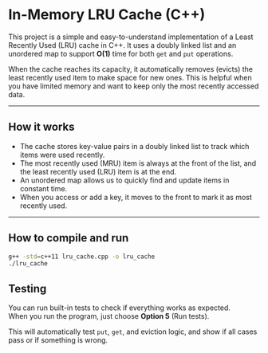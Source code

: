 # In-Memory LRU Cache (C++)

This project is a simple and easy-to-understand implementation of a Least Recently Used (LRU) cache in C++. It uses a doubly linked list and an unordered map to support **O(1)** time for both `get` and `put` operations.

When the cache reaches its capacity, it automatically removes (evicts) the least recently used item to make space for new ones. This is helpful when you have limited memory and want to keep only the most recently accessed data.

---

## How it works

- The cache stores key-value pairs in a doubly linked list to track which items were used recently.
- The most recently used (MRU) item is always at the front of the list, and the least recently used (LRU) item is at the end.
- An unordered map allows us to quickly find and update items in constant time.
- When you access or add a key, it moves to the front to mark it as most recently used.

---

## How to compile and run

```bash
g++ -std=c++11 lru_cache.cpp -o lru_cache
./lru_cache

```

## Testing

You can run built-in tests to check if everything works as expected.  
When you run the program, just choose **Option 5** (Run tests).

This will automatically test `put`, `get`, and eviction logic, and show if all cases pass or if something is wrong.


